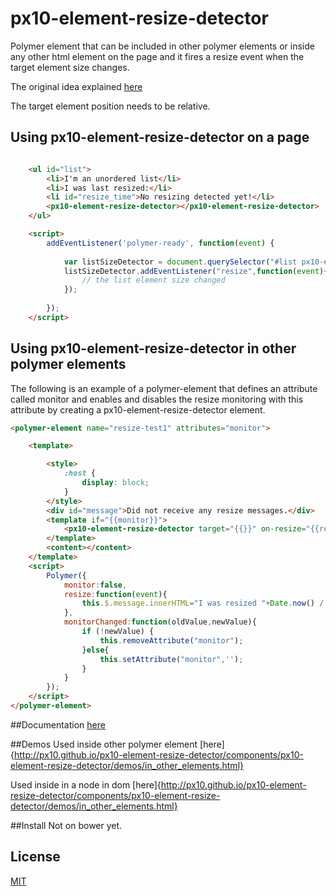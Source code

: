 px10-element-resize-detector
============

Polymer element that can be included in other polymer elements or inside any other html element on the page and it 
fires a resize event when the target element size changes.

The original idea explained [here](http://www.backalleycoder.com/2013/03/18/cross-browser-event-based-element-resize-detection/)

The target element position needs to be relative.

## Using px10-element-resize-detector on a page

```html

    <ul id="list">
        <li>I'm an unordered list</li>
        <li>I was last resized:</li>
        <li id="resize_time">No resizing detected yet!</li>
        <px10-element-resize-detector></px10-element-resize-detector>
    </ul>

    <script>
        addEventListener('polymer-ready', function(event) {
    
            var listSizeDetector = document.querySelector("#list px10-element-resize-detector");
            listSizeDetector.addEventListener("resize",function(event){
                // the list element size changed            
            });
    
        });
    </script>

```

## Using px10-element-resize-detector in other polymer elements

The following is an example of a polymer-element that defines an attribute called 
monitor and enables and disables the resize monitoring with this attribute by creating a 
px10-element-resize-detector element.

```html
<polymer-element name="resize-test1" attributes="monitor">

    <template>

        <style>
            :host {
                display: block;
            }
        </style>
        <div id="message">Did not receive any resize messages.</div>
        <template if="{{monitor}}">
            <px10-element-resize-detector target="{{}}" on-resize="{{resize}}"></px10-element-resize-detector>
        </template>
        <content></content>
    </template>
    <script>
        Polymer({
            monitor:false,
            resize:function(event){
                this.$.message.innerHTML="I was resized "+Date.now() / 1000 + ' seconds from the epoch';
            },
            monitorChanged:function(oldValue,newValue){
                if (!newValue) {
                    this.removeAttribute("monitor");
                }else{
                    this.setAttribute("monitor",'');
                }
            }
        });
    </script>
</polymer-element>

```
##Documentation 
[here](http://px10.github.io/px10-element-resize-detector/components/px10-element-resize-detector/)

##Demos
Used inside other polymer element [here]{http://px10.github.io/px10-element-resize-detector/components/px10-element-resize-detector/demos/in_other_elements.html}

Used inside in a node in dom [here]{http://px10.github.io/px10-element-resize-detector/components/px10-element-resize-detector/demos/in_other_elements.html}

##Install 
Not on bower yet. 

## License
[MIT](LICENSE)
